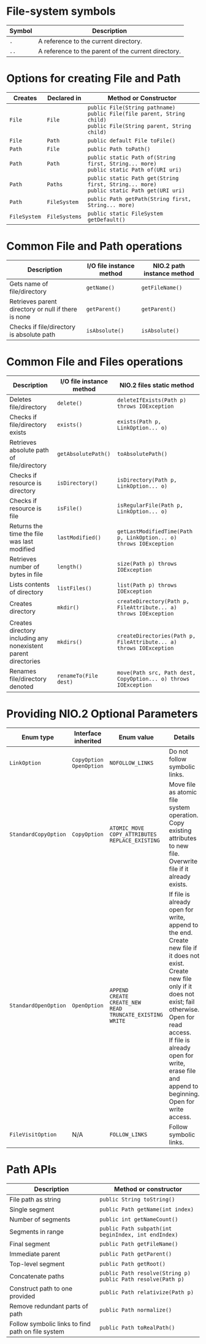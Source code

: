 # File-system symbols

| Symbol | Description                                         |
|--------|-----------------------------------------------------|
| `.`    | A reference to the current directory.               |
| `..`   | A reference to the parent of the current directory. |

# Options for creating File and Path

| Creates      | Declared in   | Method or Constructor                                                                                                      |
|--------------|---------------|----------------------------------------------------------------------------------------------------------------------------|
| `File`       | `File`        | `public File(String pathname)`<br/>`public File(file parent, String child)`<br/>`public File(String parent, String child)` |
| `File`       | `Path`        | `public default File toFile()`                                                                                             |
| `Path`       | `File`        | `public Path toPath()`                                                                                                     |
| `Path`       | `Path`        | `public static Path of(String first, String... more)`<br/>`public static Path of(URI uri)`                                 |
| `Path`       | `Paths`       | `public static Path get(String first, String... more)`<br/>`public static Path get(URI uri)`                               |
| `Path`       | `FileSystem`  | `public Path getPath(String first, String... more)`                                                                        |
| `FileSystem` | `FileSystems` | `public static FileSystem getDefault()`                                                                                    |

# Common File and Path operations

| Description                                         | I/O file instance method | NIO.2 path instance method |
|-----------------------------------------------------|--------------------------|----------------------------|
| Gets name of file/directory                         | `getName()`              | `getFileName()`            |
| Retrieves parent directory or null if there is none | `getParent()`            | `getParent()`              |
| Checks if file/directory is absolute path           | `isAbsolute()`           | `isAbsolute()`             |

# Common File and Files operations

| Description                                                    | I/O file instance method | NIO.2 files static method                                          |
|----------------------------------------------------------------|--------------------------|--------------------------------------------------------------------|
| Deletes file/directory                                         | `delete()`               | `deleteIfExists(Path p) throws IOException`                        |
| Checks if file/directory exists                                | `exists()`               | `exists(Path p, LinkOption... o)`                                  |
| Retrieves absolute path of file/directory                      | `getAbsolutePath()`      | `toAbsolutePath()`                                                 |
| Checks if resource is directory                                | `isDirectory()`          | `isDirectory(Path p, LinkOption... o)`                             |
| Checks if resource is file                                     | `isFile()`               | `isRegularFile(Path p, LinkOption... o)`                           |
| Returns the time the file was last modified                    | `lastModified()`         | `getLastModifiedTime(Path p, LinkOption... o) throws IOException`  |
| Retrieves number of bytes in file                              | `length()`               | `size(Path p) throws IOException`                                  |
| Lists contents of directory                                    | `listFiles()`            | `list(Path p) throws IOException`                                  |
| Creates directory                                              | `mkdir()`                | `createDirectory(Path p, FileAttribute... a) throws IOException`   |
| Creates directory including any nonexistent parent directories | `mkdirs()`               | `createDirectories(Path p, FileAttribute... a) throws IOException` |
| Renames file/directory denoted                                 | `renameTo(File dest)`    | `move(Path src, Path dest, CopyOption... o) throws IOException`    |

# Providing NIO.2 Optional Parameters

| Enum type            | Interface inherited           | Enum value                                                                            | Details                                                                                                                                                                                                                                                                                        |
|----------------------|-------------------------------|---------------------------------------------------------------------------------------|------------------------------------------------------------------------------------------------------------------------------------------------------------------------------------------------------------------------------------------------------------------------------------------------|
| `LinkOption`         | `CopyOption`<br/>`OpenOption` | `NOFOLLOW_LINKS`                                                                      | Do not follow symbolic links.                                                                                                                                                                                                                                                                  |
| `StandardCopyOption` | `CopyOption`                  | `ATOMIC_MOVE`<br/>`COPY_ATTRIBUTES`<br/>`REPLACE_EXISTING`                            | Move file as atomic file system operation.<br/>Copy existing attributes to new file.<br/>Overwrite file if it already exists.                                                                                                                                                                  |
| `StandardOpenOption` | `OpenOption`                  | `APPEND`<br/>`CREATE`<br/>`CREATE_NEW`<br/>`READ`<br/>`TRUNCATE_EXISTING`<br/>`WRITE` | If file is already open for write, append to the end.<br/>Create new file if it does not exist.<br/>Create new file only if it does not exist; fail otherwise.<br/>Open for read access.<br/>If file is already open for write, erase file and append to beginning.<br/>Open for write access. |
| `FileVisitOption`    | N/A                           | `FOLLOW_LINKS`                                                                        | Follow symbolic links.                                                                                                                                                                                                                                                                         |

# Path APIs

| Description                                       | Method or constructor                                             |
|---------------------------------------------------|-------------------------------------------------------------------|
| File path as string                               | `public String toString()`                                        |
| Single segment                                    | `public Path getName(int index)`                                  |
| Number of segments                                | `public int getNameCount()`                                       |
| Segments in range                                 | `public Path subpath(int beginIndex, int endIndex)`               |
| Final segment                                     | `public Path getFileName()`                                       |
| Immediate parent                                  | `public Path getParent()`                                         |
| Top-level segment                                 | `public Path getRoot()`                                           |
| Concatenate paths                                 | `public Path resolve(String p)`<br/>`public Path resolve(Path p)` |
| Construct path to one provided                    | `public Path relativize(Path p)`                                  |
| Remove redundant parts of path                    | `public Path normalize()`                                         |
| Follow symbolic links to find path on file system | `public Path toRealPath()`                                        |
